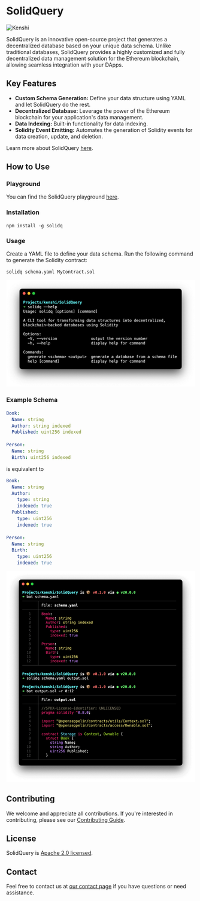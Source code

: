 # SolidQuery

<img src="https://kenshi.io/images/logo/logo.svg" alt="Kenshi" width="128">

SolidQuery is an innovative open-source project that generates a decentralized
database based on your unique data schema. Unlike traditional databases,
SolidQuery provides a highly customized and fully decentralized data management
solution for the Ethereum blockchain, allowing seamless integration with your
DApps.

## Key Features

- **Custom Schema Generation:** Define your data structure using YAML and let
  SolidQuery do the rest.
- **Decentralized Database:** Leverage the power of the Ethereum blockchain for
  your application's data management.
- **Data Indexing:** Built-in functionality for data indexing.
- **Solidity Event Emitting:** Automates the generation of Solidity events for
  data creation, update, and deletion.

Learn more about SolidQuery [here](https://kenshi.io/solidquery).

## How to Use

### Playground

You can find the SolidQuery playground [here](https://kenshi.io/solidquery/playground).

### Installation

```shell
npm install -g solidq
```

### Usage

Create a YAML file to define your data schema. Run the following command to
generate the Solidity contract:

```shell
solidq schema.yaml MyContract.sol
```

![SolidQuery CLI](./assets/solidq.cli.png)

### Example Schema

```yaml
Book:
  Name: string
  Author: string indexed
  Published: uint256 indexed

Person:
  Name: string
  Birth: uint256 indexed
```

is equivalent to

```yaml
Book:
  Name: string
  Author:
    type: string
    indexed: true
  Published:
    type: uint256
    indexed: true

Person:
  Name: string
  Birth:
    type: uint256
    indexed: true
```

![SolidQuery Demo](./assets/solidq.demo.png)

## Contributing

We welcome and appreciate all contributions. If you're interested in
contributing, please see our [Contributing Guide](CONTRIBUTING.md).

## License

SolidQuery is [Apache 2.0 licensed](LICENSE).

## Contact

Feel free to contact us at [our contact page](https://kenshi.io/contact) if you
have questions or need assistance.

